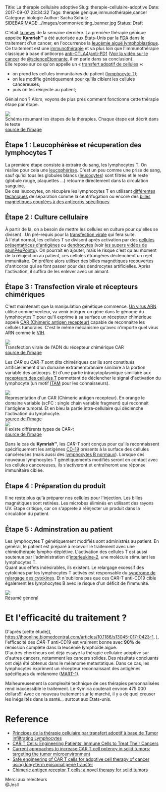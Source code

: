 Title: La thérapie cellulaire adoptive 
Slug: therapie-cellulaire-adoptive
Date: 2017-09-07 23:34:32
Tags: thérapie génique,immunothérapie,cancer
Category: biologie
Author: Sacha Schutz
SIDEBARIMAGE:../images/common/editing_banner.jpg
Status: Draft

C'était [la news](https://www.novartis.com/news/media-releases/novartis-receives-first-ever-fda-approval-car-t-cell-therapy-kymriahtm-ctl019) de la semaine dernière. La première thérapie génique appelée **Kymriah™** a été autorisée aux États-Unis par la [FDA](https://fr.wikipedia.org/wiki/Food_and_Drug_Administration) dans le traitement d'un cancer, en l'occurrence la [leucémie aiguë lymphoblastique](https://fr.wikipedia.org/wiki/Leuc%C3%A9mie#Leuc.C3.A9mies_aigu.C3.ABs_lymphoblastiques). 
Ce traitement est une [immunothérapie](https://fr.wikipedia.org/wiki/Immunoth%C3%A9rapie) et va plus loin que l'immunothérapie classique à base d'anticorps [anti-CTLA4](https://fr.wikipedia.org/wiki/Ipilimumab)/[anti-PD1](https://fr.wikipedia.org/wiki/Nivolumab) ([Voir la vidéo sur le cancer](https://www.youtube.com/watch?v=gxtqGhhomQE) de [@scienceEtonnante](https://www.youtube.com/user/ScienceEtonnante), il en parle dans sa conclusion).    
Elle repose sur ce qu'on appelle un « [transfert adoptif de cellules](https://fr.wikipedia.org/wiki/Transfert_adoptif_de_cellules) »: 

- on prend les cellules immunitaires du patient ([lymphocyte T](https://fr.wikipedia.org/wiki/Lymphocyte_T));
- on les modifie génétiquement pour qu'ils ciblent les cellules cancéreuses; 
- puis on les réinjecte au patient; 

Génial non ? Alors, voyons de plus près comment fonctionne cette thérapie étape par étape.

<div class="figure">     <img src="../images/post28/etapes.jpg" />      <div class="legend">Schéma résumant les étapes de la thérapies. Chaque étape est décrit dans le texte <br/> <a href='http://clincancerres.aacrjournals.org/content/22/8/1875'>source de l'image</a></div> </div>

## Étape 1 : Leucophérèse et récuperation des lymphocytes T
La première étape consiste à extraire du sang, les lymphocytes T.
On réalise pour cela une [leucophérèse](https://en.wikipedia.org/wiki/Leukapheresis). C'est un peu comme une prise de sang, sauf qu'ici tous les globules blancs ([leucocytes](https://fr.wikipedia.org/wiki/Leucocyte)) sont filtrés et le reste (globule rouge, plaquettes ...) retourne directement dans la circulation sanguine.   
De ces leucocytes, on récupère les lymphocytes T en utilisant [différentes techniques](http://e-sante.futura-sciences.com/_forum/separation-cellules-sang.html) de séparation comme la centrifugation ou encore des [billes magnétiques couplées à des anticorps spécifiques](https://www.ncbi.nlm.nih.gov/pubmed/17680228).

## Étape 2 : Culture cellulaire
À partir de là, on a besoin de mettre les cellules en culture pour qu'elles se divisent . Un pré-requis pour la [transfection virale](https://fr.wikipedia.org/wiki/Transfection) qui fera suite.   
À l'état normal, les cellules T se divisent après activation par des [cellules présentatrices d'antigènes](https://fr.wikipedia.org/wiki/Cellule_pr%C3%A9sentatrice_d%27antig%C3%A8ne) ou [dendrocytes](https://fr.wikipedia.org/wiki/Cellule_dendritique) (voir [les supers vidéos de @unPeuPointu](https://www.youtube.com/watch?v=Mpn87TQbRJE)). On pourrait en ajouter, mais le risque c'est qu'au moment de la réinjection au patient, ces cellules étrangères déclenchent un rejet immunitaire. On préfère alors utiliser des billes magnétiques recouvertes d'anticorps qui se font passer pour des dendrocytes artificielles. Après l'activation, il suffira de les enlever avec un aimant. 

## Étape 3 : Transfection virale et récepteurs chimériques 
C'est maintenant que la manipulation génétique commence. [Un virus ARN](https://fr.wikipedia.org/wiki/Virus_%C3%A0_ARN) utilisé comme vecteur, va venir intégrer un gène dans le génome du lymphocytes T pour qu'il exprime à sa surface un récepteur chimérique appelé [CAR (Chimeric antigen recepteur)](https://fr.wikipedia.org/wiki/R%C3%A9cepteur_antig%C3%A9nique_chim%C3%A9rique) capable de reconnaitre les cellules tumorales. C'est le même mécanisme qu'avec n'importe quel virus ARN comme le [VIH](https://fr.wikipedia.org/wiki/Syndrome_d%27immunod%C3%A9ficience_acquise). 

<div class="figure">     <img src="../images/post28/biobiz.jpg" />      <div class="legend">Transfection virale de l'ADN du récepteur chimérique CAR<br/><a href='http://www.the-scientist.com/?articles.view/articleNo/42462/title/The-CAR-T-Cell-Race/'>source de l'image</a></div></div> 

Les *CAR* ou *CAR-T* sont dits chimériques car ils sont constitués artificiellement d'un domaine extramembranaire similaire à la portion variable des anticorps. Et d'une partie intracytoplasmique similiaire aux [recepteurs des cellules T](https://fr.wikipedia.org/wiki/R%C3%A9cepteur_des_cellules_T)  permettant de déclencher le signal d'activation du lymphocyte (un motif [ITAM](https://fr.wikipedia.org/wiki/Motif_d%E2%80%99activation_des_r%C3%A9cepteurs_immuns_bas%C3%A9_sur_la_tyrosine) pour les connaisseurs).   


<div class="figure">     <img src="../images/post28/CAR-t.jpg" />      <div class="legend">Representation d'un CAR (Chimeric antigen recepteur). En orange le domaine variable (scFC : single chain variable fragment) qui reconnait l'antigène tumoral. Et en bleu la partie intra-cellulaire qui déclenche l'activation du lymphocyte.<br/><a href='http://www.the-scientist.com/?articles.view/articleNo/42462/title/The-CAR-T-Cell-Race/'>source de l'image</a></div> </div>


<div class="figure"> <img src="../images/post28/car.gif" />      <div class="legend"> Il existe différents types de CAR-t<br/><a href='https://jitc.biomedcentral.com/articles/10.1186/s40425-017-0230-9'>source de l'image</a></div></div>

Dans le cas du **Kymriah™**, les *CAR-T* sont conçus pour qu'ils reconnaissent spécifiquement les antigènes [CD-19](https://en.wikipedia.org/wiki/CD19) présents à la surface des cellules cancéreuses (mais aussi des [lymphocytes B normaux](https://fr.wikipedia.org/wiki/Lymphocyte_B)). Lorsque ces nouveaux lymphocytes T génétiquements modifiés seront en contact avec les cellules cancereuses, ils s'activeront et entraîneront une réponse immunitaire ciblée. 

## Étape 4 : Préparation du produit  
Il ne reste plus qu'à préparer nos cellules pour l'injection. Les billes magnétiques sont retirées. Les microbes éliminés en utilisant des rayons UV. Etape critique, car on s'apprete à réinjecter un produit dans la circulation du patient. 

## Étape 5 : Adminstration au patient
Les lymphocytes T génétiquement modifiés sont administrés au patient. En général, le patient est préparé à recevoir le traitement avec une chimiothérapie lympho-déplétive. L'activation des cellules T est aussi soutenue par l'administration d'[interleukine-2](https://fr.wikipedia.org/wiki/Interleukine_2), une molécule stimulant les lymphocytes T.     
Quant aux effets indésirables, ils existent. Le relargage excessif des cytokines par les lymphocytes T activés est responsable du [syndrome de relargage des cytokines](http://dictionnaire.doctissimo.fr/definition-syndrome-de-relargage-des-cytokines.htm). Et n'oublions pas que ces CAR-T anti-CD19 cible également les lymphocytes B avec le risque d'un déficit de l'immunité.

<div class="figure">     <img src="../images/post28/juno-leukapherisis.jpg" />      <div class="legend">Résumé général</div> </div>


# Et l'efficacité du traitement ? 
D'après [cette étude](, https://jhoonline.biomedcentral.com/articles/10.1186/s13045-017-0423-1, ), l'efficacité des *CAR-T* anti-CD19 est vraiment bonne avec **90%** de rémission complète dans la leucémie lymphoïde aiguë.     
D'autres chercheurs ont déjà essayé la thérapie cellulaire adoptive sur d'autres cancers, notamment les cancers solides. Des résultats concluants ont déjà été obtenus dans le mélanome metastatique. Dans ce cas, les lymphocytes expriment un récepteur reconnaissant des antigènes spécifiques du mélanome ([MART-1](https://en.wikipedia.org/wiki/MLANA)).      


Malheureusement la complexité technique de ces thérapies personnalisées rend inaccessible le traitement. Le Kymiria couterait environ 475 000 dollars!!!
Avec ce nouveau traitement sur le marché, il y a de quoi creuser les inégalités dans la santé... surtout aux Etats-unis.



# Reference

- [Principes de la thérapie cellulaire par transfert adoptif à base de Tumor Infiltrating Lymphocytes](https://www.revmed.ch/RMS/2016/RMS-N-519/Principes-de-la-therapie-cellulaire-par-transfert-adoptif-a-base-de-Tumor-Infiltrating-Lymphocytes)
- [CAR T Cells: Engineering Patients’ Immune Cells to Treat Their Cancers](https://www.cancer.gov/about-cancer/treatment/research/car-t-cells)
- [Current approaches to increase CAR T cell potency in solid tumors: targeting the tumor microenvironment](https://jitc.biomedcentral.com/articles/10.1186/s40425-017-0230-9)
- [Safe engineering of CAR T cells for adoptive cell therapy of cancer using long‐term episomal gene transfer](https://www.ncbi.nlm.nih.gov/pmc/articles/PMC4931286/)
- [Chimeric antigen receptor T cells: a novel therapy for solid tumors](https://jhoonline.biomedcentral.com/articles/10.1186/s13045-017-0444-9)

Merci aux relecteurs    
@Jnsll
